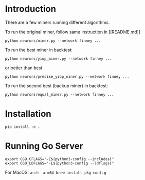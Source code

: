 # Introduction

There are a few miners running different algorithms.

To run the original miner, follow same instruction in [[README.md]]
```
python neurons/miner.py --network finney ...
```

To run the best miner in backtest:

```
python neurons/yiop_miner.py --network finney ...
```
or better than best
```
python neurons/precise_yiop_miner.py --network finney ...
```

To run the second best (backup miner) in backtest:
```
python neurons/equal_miner.py --network finney ...
```

# Installation

```
pip install -e .
```

# Running Go Server

```
export CGO_CFLAGS="-I$(python3-config --includes)"
export CGO_LDFLAGS="-L$(python3-config --ldflags)"
```

For MacOS: `arch -arm64 brew install pkg-config`